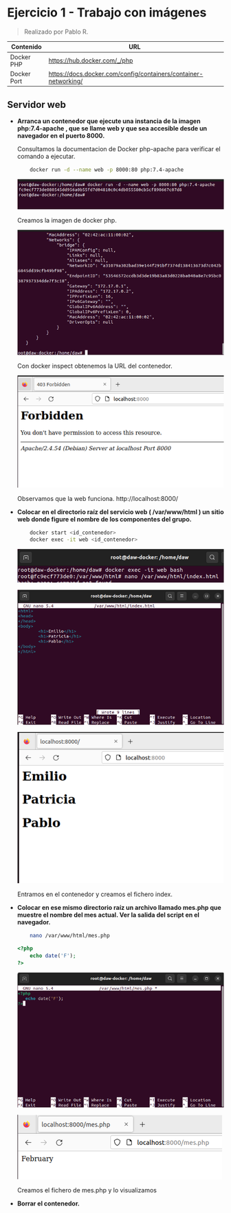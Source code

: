 # Ejercicio 1 - Trabajo con imágenes
> Realizado por Pablo R.

| Contenido | URL |
| -- | --|
| Docker PHP | https://hub.docker.com/_/php |
| Docker Port | https://docs.docker.com/config/containers/container-networking/ |

## Servidor web
- **Arranca un contenedor que ejecute una instancia de la imagen php:7.4-apache , que se
llame web y que sea accesible desde un navegador en el puerto 8000.**

    Consultamos la documentacion de Docker php-apache para verificar el comando a ejecutar.

    ```sh
        docker run -d --name web -p 8000:80 php:7.4-apache
    ```

    ![](./assets/Punto1.PNG)

    Creamos la imagen de docker php.

    ![](./assets/inpect.PNG)
    
    Con docker inspect obtenemos la URL del contenedor.

    ![](./assets/webfunciona.PNG)
    
    Observamos que la web funciona. http://localhost:8000/


- **Colocar en el directorio raíz del servicio web ( /var/www/html ) un sitio web donde figure el nombre de los componentes del grupo.**

    ```sh
        docker start <id_contenedor>
        docker exec -it web <id_contenedor>
    ```

    ![](./assets/index.PNG)

    ![](./assets/indexcreate.PNG)

    ![](./assets/webindex.PNG)

    Entramos en el contenedor y creamos el fichero index.

- **Colocar en ese mismo directorio raíz un archivo llamado mes.php que muestre el nombre del mes actual. Ver la salida del script en el navegador.**

    ```sh
        nano /var/www/html/mes.php
    ```

    ```php
    <?php
        echo date('F');
    ?>
    ```

    ![](./assets/mes.PNG)

    ![](./assets/mesphpview.PNG)

    Creamos el fichero de mes.php y lo visualizamos

- **Borrar el contenedor.**
